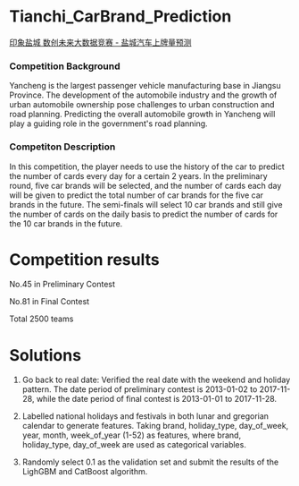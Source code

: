 # Tianchi_CarBrand_Prediction

[印象盐城 数创未来大数据竞赛 - 盐城汽车上牌量预测](https://tianchi.aliyun.com/competition/entrance/231641/information)

### Competition Background

Yancheng is the largest passenger vehicle manufacturing base in Jiangsu Province. The development of the automobile industry and the growth of urban automobile ownership pose challenges to urban construction and road planning. Predicting the overall automobile growth in Yancheng will play a guiding role in the government's road planning.


### Competiton Description 

In this competition, the player needs to use the history of the car to predict the number of cards every day for a certain 2 years. In the preliminary round, five car brands will be selected, and the number of cards each day will be given to predict the total number of car brands for the five car brands in the future. The semi-finals will select 10 car brands and still give the number of cards on the daily basis to predict the number of cards for the 10 car brands in the future.


# Competition results
No.45 in Preliminary Contest

No.81 in Final Contest

Total 2500 teams

# Solutions
1. Go back to real date: Verified the real date with the weekend and holiday pattern. The date period of preliminary contest is 2013-01-02 to 2017-11-28, while the date period of final contest is 2013-01-01 to 2017-11-28.

2. Labelled national holidays and festivals in both lunar and gregorian calendar to generate features. Taking brand, holiday_type, day_of_week, year, month, week_of_year (1-52) as features, where brand, holiday_type, day_of_week are used as categorical variables. 

3. Randomly select 0.1 as the validation set and submit the results of the LighGBM and CatBoost algorithm.
